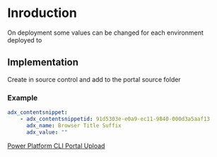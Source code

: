 # Inroduction 
On deployment some values can be changed for each environment deployed to

## Implementation
Create in source control and add to the portal source folder

### Example 
```yml
adx_contentsnippet:
    - adx_contentsnippetid: 91d5303e-e0a9-ec11-9840-000d3a5aaf13
      adx_name: Browser Title Suffix
      adx_value: ""
```
[Power Platform CLI Portal Upload](https://docs.microsoft.com/en-us/power-platform/developer/cli/reference/paportal#pac-paportal-upload)